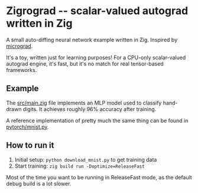 # Zigrograd -- scalar-valued autograd written in Zig

A small auto-diffing neural network example written in Zig.  Inspired by [micrograd](https://github.com/karpathy/micrograd).

It's a toy, written just for learning purposes!  For a CPU-only scalar-valued autograd engine, it's fast, but it's no match for real tensor-based frameworks.

## Example

The [src/main.zig](src/main.zig) file implements an MLP model used to classify hand-drawn digits.  It achieves roughly 96% accuracy after training.

A reference implementation of pretty much the same thing can be found in [pytorch/mnist.py](pytorch/mnist.py).

## How to run it

1. Initial setup: `python download_mnist.py` to get training data
2. Start training: `zig build run -Doptimize=ReleaseFast`

Most of the time you want to be running in ReleaseFast mode, as the default debug build is a lot slower.
